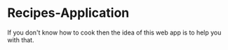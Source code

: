 # Recipes-Application
If you don't know how to cook then the idea of this web app is to help you with that.
